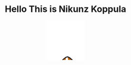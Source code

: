 <h1 align="center">Hello This is Nikunz Koppula</h1>

<p align="center">
  <img src="hello-wave.gif" alt="animated" />
</p>
